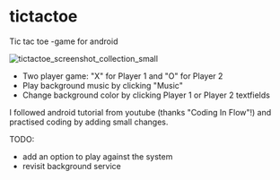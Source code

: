 # tictactoe
Tic tac toe -game for android

![tictactoe_screenshot_collection_small](https://user-images.githubusercontent.com/50943581/58241224-349e6a00-7d55-11e9-80e8-8bbf7f25ec17.png)

- Two player game: "X" for Player 1 and "O" for Player 2
- Play background music by clicking "Music"
- Change background color by clicking Player 1 or Player 2 textfields

I followed android tutorial from youtube (thanks "Coding In Flow"!) and practised coding by adding small changes.

TODO:
- add an option to play against the system
- revisit background service
